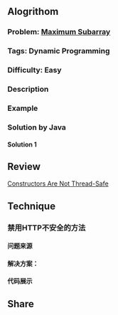 

## Alogrithom
### Problem:  [Maximum Subarray](https://leetcode.com/problems/maximum-subarray/description/)
### Tags: Dynamic Programming
### Difficulty: Easy
### Description


### Example
    
### Solution by Java
#### Solution 1


## Review
[Constructors Are Not Thread-Safe](http://bruceeckel.github.io/2017/01/13/constructors-are-not-thread-safe/)


## Technique

### 禁用HTTP不安全的方法
#### 问题来源


#### 解决方案：


#### 代码展示

## Share
